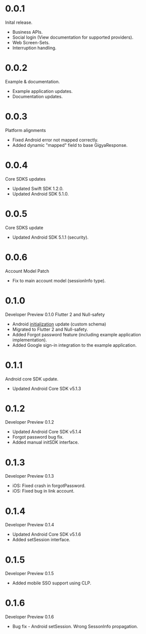 # 0.0.1
Inital release.

* Business APIs.
* Social login (View documentation for supported providers).
* Web Screen-Sets.
* Interruption handling.

# 0.0.2
Example & documentation.

* Example application updates.
* Documentation updates.

# 0.0.3
Platform alignments

* Fixed Android error not mapped correctly.
* Added dynamic "mapped" field to base GigyaResponse.

# 0.0.4
Core SDKS updates

* Updated Swift SDK 1.2.0.
* Updated Android SDK 5.1.0.

# 0.0.5
Core SDKS update

* Updated Android SDK 5.1.1 (security).

# 0.0.6
Account Model Patch

* Fix to main account model (sessionInfo type).

# 0.1.0

Developer Preview 0.1.0
Flutter 2 and Null-safety

* Android [initialization](https://github.com/SAP/gigya-flutter-plugin#android-setup) update (custom schema) 
* Migrated to Flutter 2 and Null-safety.
* Added Forgot password feature (including example application implementation).
* Added Google sign-in integration to the example application.

# 0.1.1
Android core SDK update.

* Updated Android Core SDK v5.1.3

# 0.1.2
Developer Preview 0.1.2

* Updated Android Core SDK v5.1.4
* Forgot password bug fix.
* Added manual initSDK interface.

# 0.1.3
Developer Preview 0.1.3

* iOS: Fixed crash in forgotPassword.
* iOS: Fixed bug in link account.

# 0.1.4
Developer Preview 0.1.4

* Updated Android Core SDK v5.1.6
* Added setSession interface.

# 0.1.5
Developer Preview 0.1.5

* Added mobile SSO support using CLP.

# 0.1.6

Developer Preview 0.1.6

* Bug fix - Android setSession. Wrong SessonInfo propagation.